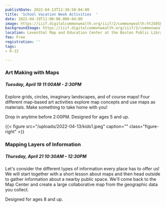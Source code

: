 ```yaml
---
publishDate: 2022-04-13T12:30:58-04:00
title: 'School Vacation Week Activities  '
date: 2022-04-19T11:00:00.000-04:00
image: https://iiif.digitalcommonwealth.org/iiif/2/commonwealth:ht250586p/full/full/0/default.jpg
backgroundImage: https://iiif.digitalcommonwealth.org/iiif/2/commonwealth:ht250586p/full/full/0/default.jpg
location: Leventhal Map and Education Center at the Boston Public Library
fee: Free
registration: ''
tags:
- K-12

---
```

### **Art Making with Maps**

##### Tuesday, April 19 11:00AM - 2:30PM

Explore grids, circles, imaginary landscapes, and of course maps! Four different map-based art activities explore map concepts and use maps as materials. Make something to take home with you!

Drop in anytime before 2:00PM. Designed for ages 5 and up.

{{< figure src="/uploads/2022-04-13/kids1.jpeg" caption="" class="figure-right" >}}

### Mapping Layers of Information

##### Thursday, April 21 10:30AM – 12:30PM

Let's consider the different types of information every place has to offer us! We will start together with a short lesson about maps and then head outside to gather information about a nearby public space. We'll come back to the Map Center and create a large collaborative map from the geographic data you collect.

Designed for ages 8 and up.